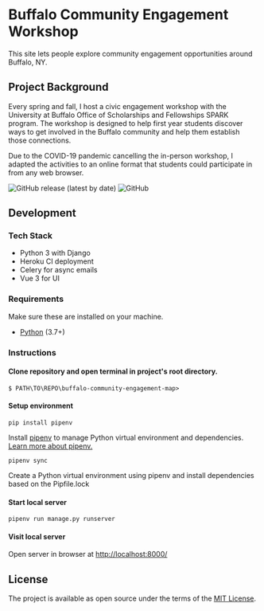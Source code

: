 # Buffalo Community Engagement Workshop
This site lets people explore community engagement opportunities around Buffalo, NY. 

## Project Background
Every spring and fall, I host a civic engagement workshop with the University at Buffalo Office of Scholarships and Fellowships SPARK program. The workshop is designed to help first year students discover ways to get involved in the Buffalo community and help them establish those connections.

Due to the COVID-19 pandemic cancelling the in-person workshop, I adapted the activities to an online format that students could participate in from any web browser.

![GitHub release (latest by date)](https://img.shields.io/github/v/release/mpbrown/buffalo-community-engagement-map)
![GitHub](https://img.shields.io/github/license/mpbrown/buffalo-community-engagement-map)

## Development

### Tech Stack
- Python 3 with Django
- Heroku CI deployment
- Celery for async emails
- Vue 3 for UI

### Requirements
Make sure these are installed on your machine.
- [Python](https://www.python.org/downloads/) (3.7+)

### Instructions

#### Clone repository and open terminal in project's root directory.
```
$ PATH\TO\REPO\buffalo-community-engagement-map>
```

#### Setup environment
```
pip install pipenv
```
Install [pipenv](https://github.com/pypa/pipenv) to manage Python virtual environment and dependencies. [Learn more about pipenv.](https://realpython.com/pipenv-guide/)

```
pipenv sync
```
Create a Python virtual environment using pipenv and install dependencies based on the Pipfile.lock


#### Start local server
```
pipenv run manage.py runserver
```

#### Visit local server
Open server in browser at [http://localhost:8000/](http://localhost:8000/)


## License

The project is available as open source under the terms of the [MIT License](https://opensource.org/licenses/MIT).
